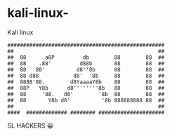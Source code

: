 # kali-linux-
Kali linux 

    ##################################################
    ##                                              ##
    ##  88      a8P         db        88        88  ##
    ##  88    .88'         d88b       88        88  ##
    ##  88   88'          d8''8b      88        88  ##
    ##  88 d88           d8'  '8b     88        88  ##
    ##  8888'88.        d8YaaaaY8b    88        88  ##
    ##  88P   Y8b      d8''''''''8b   88        88  ##
    ##  88     '88.   d8'        '8b  88        88  ##
    ##  88       Y8b d8'          '8b 888888888 88  ##
    ##                                              ##
    ####  ############# ######## #####################

SL HACKERS 
😀
